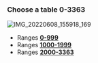 ### Choose a table 0-3363
![IMG_20220608_155918_169](https://user-images.githubusercontent.com/82582647/172622844-52d3d6a0-7067-461c-b9b1-81fc255021e3.png)</br>
- Ranges [**0-999**](https://github.com/phrutis/wif500/blob/main/x64/Release/ranges0-999.md)</br>
- Ranges [**1000-1999**](https://github.com/phrutis/wif500/blob/main/x64/Release/ranges1000-1999.md)</br>
- Ranges [**2000-3363**](https://github.com/phrutis/wif500/blob/main/x64/Release/ranges2000-3363.md)</br>
